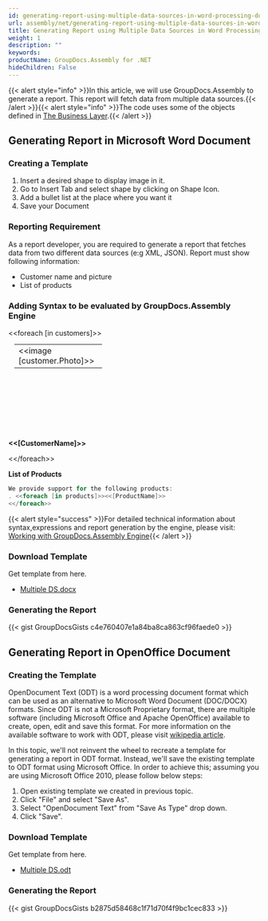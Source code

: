 ```yaml
---
id: generating-report-using-multiple-data-sources-in-word-processing-document
url: assembly/net/generating-report-using-multiple-data-sources-in-word-processing-document
title: Generating Report using Multiple Data Sources in Word Processing Document
weight: 1
description: ""
keywords: 
productName: GroupDocs.Assembly for .NET
hideChildren: False
---
```

{{< alert style="info" >}}In this article, we will use GroupDocs.Assembly to generate a report. This report will fetch data from multiple data sources.{{< /alert >}}{{< alert style="info" >}}The code uses some of the objects defined in [The Business Layer](https://docs.groupdocs.com/assembly/net/the-business-layer/).{{< /alert >}}

## Generating Report in Microsoft Word Document

### Creating a Template

1.  Insert a desired shape to display image in it.
2.  Go to Insert Tab and select shape by clicking on Shape Icon.
3.  Add a bullet list at the place where you want it
4.  Save your Document

### Reporting Requirement

As a report developer, you are required to generate a report that fetches data from two different data sources (e:g XML, JSON). Report must show following information:

*   Customer name and picture
*   List of products

### Adding Syntax to be evaluated by GroupDocs.Assembly Engine

&lt;&lt;foreach [in customers]>>

<table class="gd-assembly1"cellspacing="0" cellpadding="0" style="border-collapse: collapse; float: bottom; margin-top: 0pt; margin-right: 9pt; margin-bottom: 0pt; margin-left: 9pt; width: 132.15pt; height: 132.15pt ">
	<tbody>
		<tr>
			<td style="vertical-align: top;">&lt;&lt;image [customer.Photo]>></td>
		</tr>
	</tbody>
</table>

**&lt;&lt;[CustomerName]>>**

&lt;&lt;/foreach>>

**List of Products**

```csharp
We provide support for the following products:
. <<foreach [in products]>><<[ProductName]>>
<</foreach>>
```

{{< alert style="success" >}}For detailed technical information about syntax,expressions and report generation by the engine, please visit: [Working with GroupDocs.Assembly Engine](https://docs.groupdocs.com/assembly/net/working-with-groupdocs-assembly-engine/){{< /alert >}}

### Download Template

Get template from here.

*   [Multiple DS.docx](https://github.com/groupdocs-assembly/GroupDocs.Assembly-for-.NET/blob/master/Examples/Data/Source/Word%20Templates/Multiple%20DS.docx?raw=true)

### Generating the Report

{{< gist GroupDocsGists c4e760407e1a84ba8ca863cf96faede0 >}}

## Generating Report in OpenOffice Document

### Creating the Template

OpenDocument Text (ODT) is a word processing document format which can be used as an alternative to Microsoft Word Document (DOC/DOCX) formats. Since ODT is not a Microsoft Proprietary format, there are multiple software (including Microsoft Office and Apache OpenOffice) available to create, open, edit and save this format. For more information on the available software to work with ODT, please visit [wikipedia article](https://en.wikipedia.org/wiki/OpenDocument#Software).

In this topic, we'll not reinvent the wheel to recreate a template for generating a report in ODT format. Instead, we'll save the existing template to ODT format using Microsoft Office. In order to achieve this; assuming you are using Microsoft Office 2010, please follow below steps:

1.  Open existing template we created in previous topic.
2.  Click "File" and select "Save As".
3.  Select "OpenDocument Text" from "Save As Type" drop down.
4.  Click "Save".

### Download Template

Get template from here.

*   [Multiple DS.odt](https://github.com/groupdocs-assembly/GroupDocs.Assembly-for-.NET/blob/master/Examples/Data/Source/Word%20Templates/Multiple%20DS.odt?raw=true)

### Generating the Report

{{< gist GroupDocsGists b2875d58468c1f71d70f4f9bc1cec833 >}}



